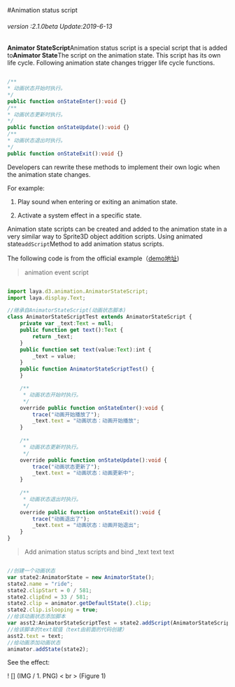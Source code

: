 #Animation status script

###### *version :2.1.0beta   Update:2019-6-13*

​**Animator StateScript**Animation status script is a special script that is added to**Animator State**The script on the animation state. This script has its own life cycle. Following animation state changes trigger life cycle functions.


```typescript

/**
* 动画状态开始时执行。
*/
public function onStateEnter():void {}
/**
* 动画状态更新时执行。
*/
public function onStateUpdate():void {}
/**
* 动画状态退出时执行。
*/
public function onStateExit():void {}
```


Developers can rewrite these methods to implement their own logic when the animation state changes.

For example:

1. Play sound when entering or exiting an animation state.

2. Activate a system effect in a specific state.

Animation state scripts can be created and added to the animation state in a very similar way to Sprite3D object addition scripts. Using animated state`addScript`Method to add animation status scripts.

The following code is from the official example（[demo地址](https://layaair.ldc.layabox.com/demo2/?language=ch&category=3d&group=Animation3D&name=AnimatorStateScriptDemo))

> animation event script


```typescript

import laya.d3.animation.AnimatorStateScript;
import laya.display.Text;

//继承自AnimatorStateScript(动画状态脚本)
class AnimatorStateScriptTest extends AnimatorStateScript {
	private var _text:Text = null;
	public function get text():Text {
		return _text;
	}
	public function set text(value:Text):int {
		_text = value;
	}
	public function AnimatorStateScriptTest() {
	}

	/**
	 * 动画状态开始时执行。
	 */
	override public function onStateEnter():void {
		trace("动画开始播放了");
		_text.text = "动画状态：动画开始播放";
	}
	
	/**
	 * 动画状态更新时执行。
	 */
	override public function onStateUpdate():void {
		trace("动画状态更新了");
		_text.text = "动画状态：动画更新中";
	}
	
	/**
	 * 动画状态退出时执行。
	 */
	override public function onStateExit():void {
		trace("动画退出了");
		_text.text = "动画状态：动画开始退出";
	}
}
```


> Add animation status scripts and bind _text text text


```typescript

//创建一个动画状态
var state2:AnimatorState = new AnimatorState();
state2.name = "ride";
state2.clipStart = 0 / 581;
state2.clipEnd = 33 / 581;
state2.clip = animator.getDefaultState().clip;
state2.clip.islooping = true;
//给该动画状态添加脚本
var asst2:AnimatorStateScriptTest = state2.addScript(AnimatorStateScriptTest);
//给该脚本的text赋值（text由前面的代码创建）
asst2.text = text;
//给动画添加动画状态
animator.addState(state2);
```


See the effect:

! [] (IMG / 1. PNG) < br > (Figure 1)